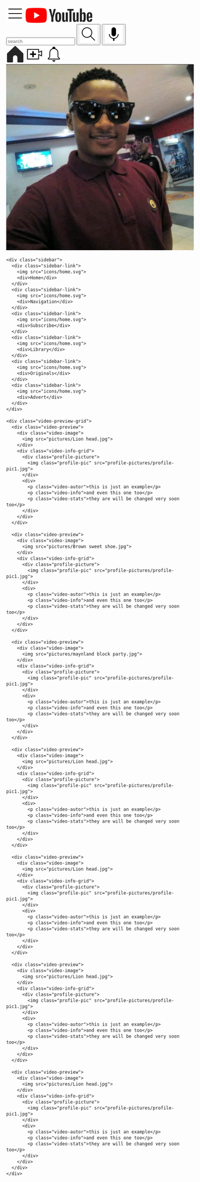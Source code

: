 <!DOCTYPE html>
<html>
  <head>
    <title>youtubeclone</title>
    <link rel="stylesheet" href="styles/general.css">
    <link rel="stylesheet" href="styles/header.css">
    <link rel="stylesheet" href="styles/sidebar.css">
    <link rel="stylesheet" href="styles/video.css">
  </head>
  <body>
    <div class="header">
      <div class="left-section">
        <img class="harmburger-icon" src="icons/harmburger.svg">
        <img class="youtube-logo" src="icons/youtube-logo.svg">
      </div>
      <div class="middle-section">
        <input class="search-bar" type="text" placeholder="search">
        <button class="search-button">
          <img class="search-icon" src="icons/search-logo.svg">
        </button>
        <button class="voice-search-button">
          <img class="voice-search-icon" src="icons/voice-search.svg">
        </button>
      </div>
      <div class="right-section">
        <img class="home-icon" src="icons/home.svg">
        <img class="upload-icon" src="icons/upload-icon.svg">
        <img class="notification-icon" src="icons/notification-icon.svg">
        <img class="profile-picture" src="profile-pictures/fred1.jpg">
      </div>
    </div>

    <div class="sidebar">
      <div class="sidebar-link">
        <img src="icons/home.svg">
        <div>Home</div>
      </div>
      <div class="sidebar-link">
        <img src="icons/home.svg">
        <div>Navigation</div>
      </div>
      <div class="sidebar-link">
        <img src="icons/home.svg">
        <div>Subscribe</div>
      </div>
      <div class="sidebar-link">
        <img src="icons/home.svg">
        <div>Library</div>
      </div>
      <div class="sidebar-link">
        <img src="icons/home.svg">
        <div>Originals</div>
      </div>
      <div class="sidebar-link">
        <img src="icons/home.svg">
        <div>Advert</div>
      </div>
    </div>

    <div class="video-preview-grid">
      <div class="video-preview">
        <div class="video-image">
          <img src="pictures/Lion head.jpg">
        </div>
        <div class="video-info-grid">
          <div class="profile-picture">
            <img class="profile-pic" src="profile-pictures/profile-pic1.jpg">
          </div>
          <div>
            <p class="video-autor">this is just an example</p>
            <p class="video-info">and even this one too</p>
            <p class="video-stats">they are will be changed very soon too</p>
          </div>
        </div>
      </div>

      <div class="video-preview">
        <div class="video-image">
          <img src="pictures/Brown sweet shoe.jpg">
        </div>
        <div class="video-info-grid">
          <div class="profile-picture">
            <img class="profile-pic" src="profile-pictures/profile-pic1.jpg">
          </div>
          <div>
            <p class="video-autor">this is just an example</p>
            <p class="video-info">and even this one too</p>
            <p class="video-stats">they are will be changed very soon too</p>
          </div>
        </div>
      </div>

      <div class="video-preview">
        <div class="video-image">
          <img src="pictures/maynland block party.jpg">
        </div>
        <div class="video-info-grid">
          <div class="profile-picture">
            <img class="profile-pic" src="profile-pictures/profile-pic1.jpg">
          </div>
          <div>
            <p class="video-autor">this is just an example</p>
            <p class="video-info">and even this one too</p>
            <p class="video-stats">they are will be changed very soon too</p>
          </div>
        </div>
      </div>

      <div class="video-preview">
        <div class="video-image">
          <img src="pictures/Lion head.jpg">
        </div>
        <div class="video-info-grid">
          <div class="profile-picture">
            <img class="profile-pic" src="profile-pictures/profile-pic1.jpg">
          </div>
          <div>
            <p class="video-autor">this is just an example</p>
            <p class="video-info">and even this one too</p>
            <p class="video-stats">they are will be changed very soon too</p>
          </div>
        </div>
      </div>

      <div class="video-preview">
        <div class="video-image">
          <img src="pictures/Lion head.jpg">
        </div>
        <div class="video-info-grid">
          <div class="profile-picture">
            <img class="profile-pic" src="profile-pictures/profile-pic1.jpg">
          </div>
          <div>
            <p class="video-autor">this is just an example</p>
            <p class="video-info">and even this one too</p>
            <p class="video-stats">they are will be changed very soon too</p>
          </div>
        </div>
      </div>

      <div class="video-preview">
        <div class="video-image">
          <img src="pictures/Lion head.jpg">
        </div>
        <div class="video-info-grid">
          <div class="profile-picture">
            <img class="profile-pic" src="profile-pictures/profile-pic1.jpg">
          </div>
          <div>
            <p class="video-autor">this is just an example</p>
            <p class="video-info">and even this one too</p>
            <p class="video-stats">they are will be changed very soon too</p>
          </div>
        </div>
      </div>

      <div class="video-preview">
        <div class="video-image">
          <img src="pictures/Lion head.jpg">
        </div>
        <div class="video-info-grid">
          <div class="profile-picture">
            <img class="profile-pic" src="profile-pictures/profile-pic1.jpg">
          </div>
          <div>
            <p class="video-autor">this is just an example</p>
            <p class="video-info">and even this one too</p>
            <p class="video-stats">they are will be changed very soon too</p>
          </div>
        </div>
      </div>
    </div>
  </body>
</html>


